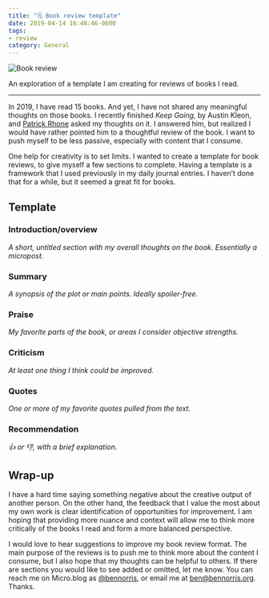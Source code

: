 ```yaml
---
title: "🗒 Book review template"
date: 2019-04-14 16:48:46-0600
tags:
- review
category: General
---
```


<img src="https://www.bennorris.blog/uploads/2019/51b8bcd80b.png" alt="Book review" />

An exploration of a template I am creating for reviews of books I read.

***

In 2019, I have read 15 books. And yet, I have not shared any meaningful thoughts on those books. I recently finished *Keep Going*, by Austin Kleon, and [Patrick Rhone](https://patrickrhone.net/) asked my thoughts on it. I answered him, but realized I would have rather pointed him to a thoughtful review of the book. I want to push myself to be less passive, especially with content that I consume.

One help for creativity is to set limits. I wanted to create a template for book reviews, to give myself a few sections to complete. Having a template is a framework that I used previously in my daily journal entries. I haven’t done that for a while, but it seemed a great fit for books.

## Template

### Introduction/overview

*A short, untitled section with my overall thoughts on the book. Essentially a micropost.*

### Summary

*A synopsis of the plot or main points. Ideally spoiler-free.*

### Praise

*My favorite parts of the book, or areas I consider objective strengths.*

### Criticism

*At least one thing I think could be improved.*

### Quotes

*One or more of my favorite quotes pulled from the text.*

### Recommendation

*👍 or 👎, with a brief explanation.*

## Wrap-up

I have a hard time saying something negative about the creative output of another person. On the other hand, the feedback that I value the most about my own work is clear identification of opportunities for improvement. I am hoping that providing more nuance and context will allow me to think more critically of the books I read and form a more balanced perspective.

I would love to hear suggestions to improve my book review format. The main purpose of the reviews is to push me to think more about the content I consume, but I also hope that my thoughts can be helpful to others. If there are sections you would like to see added or omitted, let me know. You can reach me on Micro.blog as [@bennorris](https://micro.blog/bennorris), or email me at [ben@bennorris.org](mailto:ben@bennorris.org?subject=Thoughts%20on%20your%20book%review%20template). Thanks.